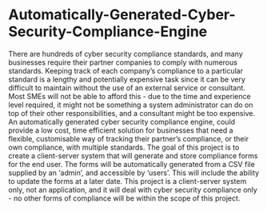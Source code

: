 # Automatically-Generated-Cyber-Security-Compliance-Engine
There are hundreds of cyber security compliance standards, and many businesses require their partner companies to comply with numerous standards. Keeping track of each company’s compliance to a particular standard is a lengthy and potentially expensive task since it can be very difficult to maintain without the use of an external service or consultant. Most SMEs will not be able to afford this - due to the time and experience level required, it might not be something a system administrator can do on top of their other responsibilities, and a consultant might be too expensive. An automatically generated cyber security compliance engine, could provide a low cost, time efficient solution for businesses that need a flexible, customisable way of tracking their partner’s compliance, or their own compliance, with multiple standards. The goal of this project is to create a client-server system that will generate and store compliance forms for the end user. The forms will be automatically generated from a CSV file supplied by an ‘admin’, and accessible by ‘users’. This will include the ability to update the forms at a later date. This project is a client-server system only, not an application, and it will deal with cyber security compliance only - no other forms of compliance will be within the scope of this project.
